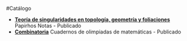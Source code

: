 #Catálogo

- **[Teoría de singularidades en topología, geometría y foliaciones](libros/pap-not-1.md)** Papirhos Notas - Publicado
- **[Combinatoria](libros/cuad-x-1.md)** Cuadernos de olimpiadas de matemáticas  - Publicado

